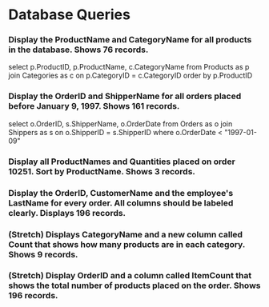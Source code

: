 # Database Queries

### Display the ProductName and CategoryName for all products in the database. Shows 76 records.
select p.ProductID, p.ProductName, c.CategoryName
from Products as p
join Categories as c
on p.CategoryID = c.CategoryID
order by p.ProductID

### Display the OrderID and ShipperName for all orders placed before January 9, 1997. Shows 161 records.
select o.OrderID, s.ShipperName, o.OrderDate
from Orders as o
join Shippers as s
on o.ShipperID = s.ShipperID
where o.OrderDate < "1997-01-09"

### Display all ProductNames and Quantities placed on order 10251. Sort by ProductName. Shows 3 records.

### Display the OrderID, CustomerName and the employee's LastName for every order. All columns should be labeled clearly. Displays 196 records.

### (Stretch)  Displays CategoryName and a new column called Count that shows how many products are in each category. Shows 9 records.

### (Stretch) Display OrderID and a  column called ItemCount that shows the total number of products placed on the order. Shows 196 records. 